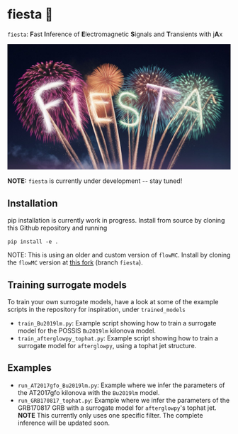 # fiesta 🎉

`fiesta`: **F**ast **I**nference of **E**lectromagnetic **S**ignals and **T**ransients with j**A**x

![fiesta logo](docs/fiesta_logo.jpeg)

**NOTE:** `fiesta` is currently under development -- stay tuned!

## Installation

pip installation is currently work in progress. Install from source by cloning this Github repository and running
```
pip install -e .
```

NOTE: This is using an older and custom version of `flowMC`. Install by cloning the `flowMC` version at [this fork](https://github.com/ThibeauWouters/flowMC/tree/fiesta) (branch `fiesta`).

## Training surrogate models

To train your own surrogate models, have a look at some of the example scripts in the repository for inspiration, under `trained_models`

- `train_Bu2019lm.py`: Example script showing how to train a surrogate model for the POSSIS `Bu2019lm` kilonova model. 
- `train_afterglowpy_tophat.py`: Example script showing how to train a surrogate model for `afterglowpy`, using a tophat jet structure.  

## Examples

- `run_AT2017gfo_Bu2019lm.py`: Example where we infer the parameters of the AT2017gfo kilonova with the `Bu2019lm` model.
- `run_GRB170817_tophat.py`: Example where we infer the parameters of the GRB170817 GRB with a surrogate model for `afterglowpy`'s tophat jet. **NOTE** This currently only uses one specific filter. The complete inference will be updated soon.
